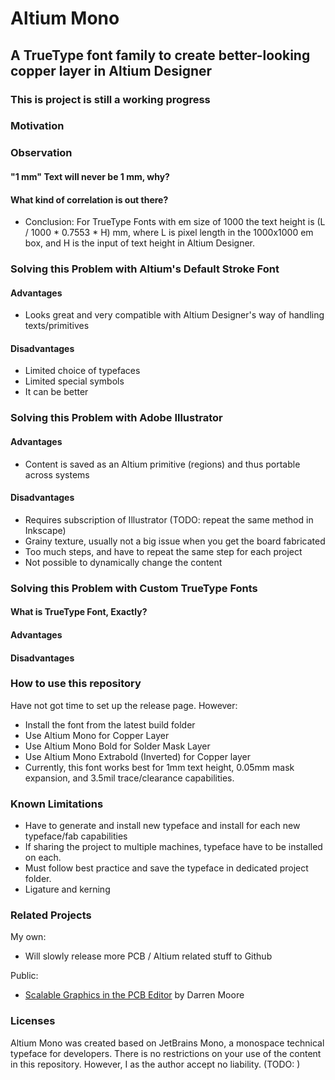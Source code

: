 # Altium Mono
## A TrueType font family to create better-looking copper layer in Altium Designer

### This is project is still a working progress

### Motivation


### Observation 
#### "1 mm" Text will never be 1 mm, why?
#### What kind of correlation is out there?
- Conclusion: For TrueType Fonts with em size of 1000 the text height is (L / 1000 * 0.7553 * H) mm, where L is pixel length in the 1000x1000 em box, and H is the input of text height in Altium Designer.
### Solving this Problem with Altium's Default Stroke Font
#### Advantages
- Looks great and very compatible with Altium Designer's way of handling texts/primitives
#### Disadvantages
- Limited choice of typefaces
- Limited special symbols
- It can be better
### Solving this Problem with Adobe Illustrator
#### Advantages
- Content is saved as an Altium primitive (regions) and thus portable across systems
#### Disadvantages
- Requires subscription of Illustrator (TODO: repeat the same method in Inkscape)
- Grainy texture, usually not a big issue when you get the board fabricated
- Too much steps, and have to repeat the same step for each project
- Not possible to dynamically change the content

### Solving this Problem with Custom TrueType Fonts
#### What is TrueType Font, Exactly?
#### Advantages
#### Disadvantages




### How to use this repository
Have not got time to set up the release page. However:
- Install the font from the latest build folder
- Use Altium Mono for Copper Layer
- Use Altium Mono Bold for Solder Mask Layer
- Use Altium Mono Extrabold (Inverted) for Copper layer
- Currently, this font works best for 1mm text height, 0.05mm mask expansion, and 3.5mil trace/clearance capabilities.

### Known Limitations
- Have to generate and install new typeface and install for each new typeface/fab capabilities
- If sharing the project to multiple machines, typeface have to be installed on each.
- Must follow best practice and save the typeface in dedicated project folder.
- Ligature and kerning 
### Related Projects
My own:

- Will slowly release more PCB / Altium related stuff to Github

Public:
- [Scalable Graphics in the PCB Editor](https://forum.live.altium.com/#/posts/61899) by Darren Moore 
 

### Licenses 
Altium Mono was created based on JetBrains Mono, a monospace technical typeface for developers.
There is no restrictions on your use of the content in this repository. However, I as the author accept no liability. (TODO: )